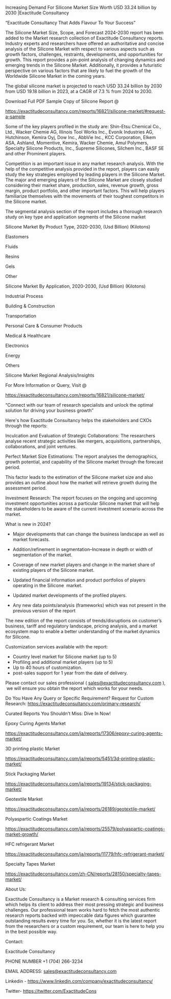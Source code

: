 Increasing Demand For Silicone Market Size Worth USD 33.24 billion by 2030 |Exactitude Consultancy

“Exactitude Consultancy That Adds Flavour To Your Success”

The Silicone Market Size, Scope, and Forecast 2024-2030 report has been added to the Market research collection of Exactitude Consultancy reports. Industry experts and researchers have offered an authoritative and concise analysis of the Silicone Market with respect to various aspects such as growth factors, challenges, restraints, developments, and opportunities for growth. This report provides a pin-point analysis of changing dynamics and emerging trends in the Silicone Market. Additionally, it provides a futuristic perspective on various factors that are likely to fuel the growth of the Worldwide Silicone Market in the coming years.

The global silicone market is projected to reach USD 33.24 billion by 2030 from USD 19.18 billion in 2023, at a CAGR of 7.3 % from 2024 to 2030.

Download Full PDF Sample Copy of Silicone Report @

https://exactitudeconsultancy.com/reports/16821/silicone-market/#request-a-sample

Some of the key players profiled in the study are: Shin-Etsu Chemical Co., Ltd., Wacker Chemie AG, Illinois Tool Works Inc., Evonik Industries AG, Hutchinson, Kemira Oyj, Dow Inc., AbbVie Inc., KCC Corporation, Elkem ASA, Ashland, Momentive, Kemira, Wacker Chemie, Amul Polymers, Specialty Silicone Products, Inc., Supreme Silicones, Silchem Inc., BASF SE and other Prominent players.

Competition is an important issue in any market research analysis. With the help of the competitive analysis provided in the report, players can easily study the key strategies employed by leading players in the Silicone Market. The major and emerging players of the Silicone Market are closely studied considering their market share, production, sales, revenue growth, gross margin, product portfolio, and other important factors. This will help players familiarize themselves with the movements of their toughest competitors in the Silicone market.

The segmental analysis section of the report includes a thorough research study on key type and application segments of the Silicone market

Silicone Market By Product Type, 2020-2030, (Usd Billion) (Kilotons)

Elastomers

Fluids

Resins

Gels

Other

Silicone Market By Application, 2020-2030, (Usd Billion) (Kilotons)

Industrial Process

Building & Construction

Transportation

Personal Care & Consumer Products

Medical & Healthcare

Electronics

Energy

Others

Silicone Market Regional Analysis/Insights

For More Information or Query, Visit @

https://exactitudeconsultancy.com/reports/16821/silicone-market/

“Connect with our team of research specialists and unlock the optimal solution for driving your business growth”

Here's how Exactitude Consultancy helps the stakeholders and CXOs through the reports:

Inculcation and Evaluation of Strategic Collaborations: The researchers analyse recent strategic activities like mergers, acquisitions, partnerships, collaborations, and joint ventures.

Perfect Market Size Estimations: The report analyses the demographics, growth potential, and capability of the Silicone market through the forecast period.

This factor leads to the estimation of the Silicone market size and also provides an outline about how the market will retrieve growth during the assessment period.

Investment Research: The report focuses on the ongoing and upcoming investment opportunities across a particular Silicone market that will help the stakeholders to be aware of the current investment scenario across the market.

What is new in 2024?

- Major developments that can change the business landscape as well as market forecasts.

- Addition/refinement in segmentation–Increase in depth or width of segmentation of the market.

- Coverage of new market players and change in the market share of existing players of the Silicone market.

- Updated financial information and product portfolios of players operating in the Silicone  market.

- Updated market developments of the profiled players.

- Any new data points/analysis (frameworks) which was not present in the previous version of the report

The new edition of the report consists of trends/disruptions on customer’s business, tariff and regulatory landscape, pricing analysis, and a market ecosystem map to enable a better understanding of the market dynamics for Silicone.

Customization services available with the report:

- Country level market for Silicone market (up to 5)
- Profiling and additional market players (up to 5)
- Up to 40 hours of customization.
- post-sales support for 1 year from the date of delivery.

Please contact our sales professional ( sales@exactitudeconsultancy.com ),  we will ensure you obtain the report which works for your needs.

Do You Have Any Query or Specific Requirement? Request for Custom Research: https://exactitudeconsultancy.com/primary-research/

Curated Reports You Shouldn't Miss: Dive In Now!

Epoxy Curing Agents Market

https://exactitudeconsultancy.com/ja/reports/17306/epoxy-curing-agents-market/

3D printing plastic Market

https://exactitudeconsultancy.com/ja/reports/5451/3d-printing-plastic-market/

Stick Packaging Market

https://exactitudeconsultancy.com/ja/reports/19134/stick-packaging-market/

Geotextile Market

https://exactitudeconsultancy.com/ja/reports/26189/geotextile-market/

Polyaspartic Coatings Market

https://exactitudeconsultancy.com/ja/reports/25579/polyaspartic-coatings-market-growth/

HFC refrigerant Market

https://exactitudeconsultancy.com/ja/reports/11779/hfc-refrigerant-market/

Specialty Tapes Market

https://exactitudeconsultancy.com/zh-CN/reports/28150/specialty-tapes-market/

About Us:

Exactitude Consultancy is a Market research & consulting services firm which helps its client to address their most pressing strategic and business challenges. Our professional team works hard to fetch the most authentic research reports backed with impeccable data figures which guarantee outstanding results every time for you. So, whether it is the latest report from the researchers or a custom requirement, our team is here to help you in the best possible way.

Contact:

Exactitude Consultancy

PHONE NUMBER +1 (704) 266-3234

EMAIL ADDRESS: sales@exactitudeconsultancy.com

Linkedin - https://www.linkedin.com/company/exactitudeconsultancy/

Twitter- https://twitter.com/ExactitudeCons



